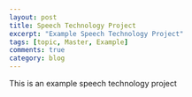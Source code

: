 ```yaml
---
layout: post
title: Speech Technology Project
excerpt: "Example Speech Technology Project"
tags: [topic, Master, Example]
comments: true
category: blog
---
```


This is an example speech technology project 
